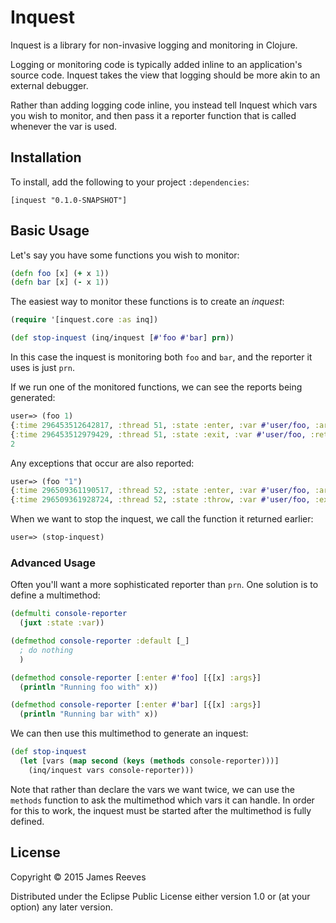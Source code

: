# Inquest

Inquest is a library for non-invasive logging and monitoring in
Clojure.

Logging or monitoring code is typically added inline to an
application's source code. Inquest takes the view that logging should
be more akin to an external debugger.

Rather than adding logging code inline, you instead tell Inquest which
vars you wish to monitor, and then pass it a reporter function that is
called whenever the var is used.


## Installation

To install, add the following to your project `:dependencies`:

    [inquest "0.1.0-SNAPSHOT"]


## Basic Usage

Let's say you have some functions you wish to monitor:

```clojure
(defn foo [x] (+ x 1))
(defn bar [x] (- x 1))
```

The easiest way to monitor these functions is to create an *inquest*:

```clojure
(require '[inquest.core :as inq])

(def stop-inquest (inq/inquest [#'foo #'bar] prn))
```

In this case the inquest is monitoring both `foo` and `bar`, and the
reporter it uses is just `prn`.

If we run one of the monitored functions, we can see the reports being
generated:

```clojure
user=> (foo 1)
{:time 296453512642817, :thread 51, :state :enter, :var #'user/foo, :args (1)}
{:time 296453512979429, :thread 51, :state :exit, :var #'user/foo, :return 2}
2
```

Any exceptions that occur are also reported:

```clojure
user=> (foo "1")
{:time 296509361190517, :thread 52, :state :enter, :var #'user/foo, :args ("1")}
{:time 296509361928724, :thread 52, :state :throw, :var #'user/foo, :exception #error {...}}
```

When we want to stop the inquest, we call the function it returned
earlier:

```clojure
user=> (stop-inquest)
```


### Advanced Usage

Often you'll want a more sophisticated reporter than `prn`. One
solution is to define a multimethod:

```clojure
(defmulti console-reporter
  (juxt :state :var))

(defmethod console-reporter :default [_]
  ; do nothing
  )

(defmethod console-reporter [:enter #'foo] [{[x] :args}]
  (println "Running foo with" x))

(defmethod console-reporter [:enter #'bar] [{[x] :args}]
  (println "Running bar with" x))
```

We can then use this multimethod to generate an inquest:

```clojure
(def stop-inquest
  (let [vars (map second (keys (methods console-reporter)))]
    (inq/inquest vars console-reporter)))
```

Note that rather than declare the vars we want twice, we can use the
`methods` function to ask the multimethod which vars it can handle. In
order for this to work, the inquest must be started after the
multimethod is fully defined.


## License

Copyright © 2015 James Reeves

Distributed under the Eclipse Public License either version 1.0 or (at
your option) any later version.
